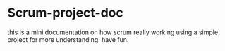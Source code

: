 # Scrum-project-doc
this is a mini documentation on how scrum really working using a simple project for more understanding. have fun.
